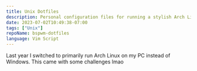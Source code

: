 ```yaml
---
title: Unix Dotfiles
description: Personal configuration files for running a stylish Arch Linux desktop environment
date: 2023-07-02T10:49:38-07:00
tags: ["Unix"]
repoName: bspwm-dotfiles
language: Vim Script
---
```


Last year I switched to primarily run Arch Linux on my PC instead of Windows.
This came with some challenges lmao
